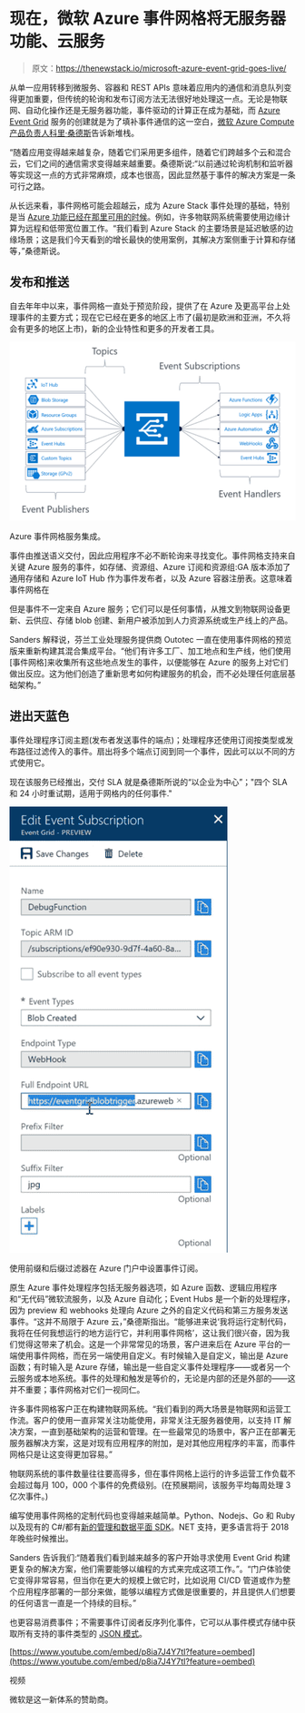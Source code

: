 # 现在，微软 Azure 事件网格将无服务器功能、云服务

> 原文：<https://thenewstack.io/microsoft-azure-event-grid-goes-live/>

从单一应用转移到微服务、容器和 REST APIs 意味着应用内的通信和消息队列变得更加重要，但传统的轮询和发布订阅方法无法很好地处理这一点。无论是物联网、自动化操作还是无服务器功能，事件驱动的计算正在成为基础，而 [Azure Event Grid](http://azure.com/eventgrid) 服务的创建就是为了填补事件通信的这一空白，[微软 Azure Compute 产品负责人科里·桑德斯](https://github.com/coreysa)告诉新堆栈。

“随着应用变得越来越复杂，随着它们采用更多组件，随着它们跨越多个云和混合云，它们之间的通信需求变得越来越重要。桑德斯说:“以前通过轮询机制和监听器等实现这一点的方式非常麻烦，成本也很高，因此显然基于事件的解决方案是一条可行之路。

从长远来看，事件网格可能会超越云，成为 Azure Stack 事件处理的基础，特别是当 [Azure 功能已经在那里可用的时候](https://azure.microsoft.com/en-us/blog/general-availability-of-app-service-and-functions-on-azure-stack/)。例如，许多物联网系统需要使用边缘计算为远程和低带宽位置工作。“我们看到 Azure Stack 的主要场景是延迟敏感的边缘场景；这是我们今天看到的增长最快的使用案例，其解决方案侧重于计算和存储等，”桑德斯说。

## 发布和推送

自去年年中以来，事件网格一直处于预览阶段，提供了在 Azure 及更高平台上处理事件的主要方式；现在它已经在更多的地区上市了(最初是欧洲和亚洲，不久将会有更多的地区上市)，新的企业特性和更多的开发者工具。

[![](img/903d8e6ccebda992b0664ed6ae75ac6c.png)](https://storage.googleapis.com/cdn.thenewstack.io/media/2018/01/41a66d9c-azure-01.png)

Azure 事件网格服务集成。

事件由推送语义交付，因此应用程序不必不断轮询来寻找变化。事件网格支持来自关键 Azure 服务的事件，如存储、资源组、Azure 订阅和资源组:GA 版本添加了通用存储和 Azure IoT Hub 作为事件发布者，以及 Azure 容器注册表。这意味着事件网格在

但是事件不一定来自 Azure 服务；它们可以是任何事情，从推文到物联网设备更新、云供应、存储 blob 创建、新用户被添加到人力资源系统或生产线上的产品。

Sanders 解释说，芬兰工业处理服务提供商 Outotec 一直在使用事件网格的预览版来重新构建其混合集成平台。“他们有许多工厂、加工地点和生产线，他们使用[事件网格]来收集所有这些地点发生的事件，以便能够在 Azure 的服务上对它们做出反应。这为他们创造了重新思考如何构建服务的机会，而不必处理任何底层基础架构。”

## 进出天蓝色

事件处理程序订阅主题(发布者发送事件的端点)；处理程序还使用订阅按类型或发布路径过滤传入的事件。扇出将多个端点订阅到同一个事件，因此可以以不同的方式使用它。

现在该服务已经推出，交付 SLA 就是桑德斯所说的“以企业为中心”；"四个 SLA 和 24 小时重试期，适用于网格内的任何事件."

[![](img/230e2d12547153870d9275550ae18646.png)](https://storage.googleapis.com/cdn.thenewstack.io/media/2018/01/6d5eb1f1-azure-02.png)

使用前缀和后缀过滤器在 Azure 门户中设置事件订阅。

原生 Azure 事件处理程序包括无服务器选项，如 Azure 函数、逻辑应用程序和“无代码”微软流服务，以及 Azure 自动化；Event Hubs 是一个新的处理程序，因为 preview 和 webhooks 处理向 Azure 之外的自定义代码和第三方服务发送事件。“这并不局限于 Azure 云，”桑德斯指出。“能够进来说‘我将运行定制代码，我将在任何我想运行的地方运行它，并利用事件网格’，这让我们很兴奋，因为我们觉得这带来了机会。这是一个非常常见的场景，客户进来后在 Azure 平台的一端使用事件网格，而在另一端使用自定义。有时候输入是自定义，输出是 Azure 函数；有时输入是 Azure 存储，输出是一些自定义事件处理程序——或者另一个云服务或本地系统。事件的处理和触发是等价的，无论是内部的还是外部的——这并不重要；事件网格对它们一视同仁。

许多事件网格客户正在构建物联网系统。“我们看到的两大场景是物联网和运营工作流。客户的使用一直非常关注功能使用，非常关注无服务器使用，以支持 IT 解决方案，一直到基础架构的运营和管理。在一些最常见的场景中，客户正在部署无服务器解决方案，这是对现有应用程序的附加，是对其他应用程序的丰富，而事件网格只是让这变得更加容易。”

物联网系统的事件数量往往要高得多，但在事件网格上运行的许多运营工作负载不会超过每月 100，000 个事件的免费级别。(在预展期间，该服务平均每周处理 3 亿次事件。)

编写使用事件网格的定制代码也变得越来越简单。Python、Nodejs、Go 和 Ruby 以及现有的 C#/都有[新的管理和数据平面 SDK](https://docs.microsoft.com/azure/event-grid/sdk-overview)。NET 支持，更多语言将于 2018 年晚些时候推出。

Sanders 告诉我们:“随着我们看到越来越多的客户开始寻求使用 Event Grid 构建更复杂的解决方案，他们需要能够以编程的方式来完成这项工作。”。“门户体验使它变得非常容易，但当你在更大的规模上做它时，比如说用 CI/CD 管道或作为整个应用程序部署的一部分来做，能够以编程方式做是很重要的，并且提供人们想要的任何语言一直是一个持续的目标。”

也更容易消费事件；不需要事件订阅者反序列化事件，它可以从事件模式存储中获取所有支持的事件类型的 [JSON 模式](https://docs.microsoft.com/en-gb/azure/event-grid/event-schema)。

[https://www.youtube.com/embed/p8ia7J4Y7tI?feature=oembed](https://www.youtube.com/embed/p8ia7J4Y7tI?feature=oembed)

视频

微软是这一新体系的赞助商。

<svg xmlns:xlink="http://www.w3.org/1999/xlink" viewBox="0 0 68 31" version="1.1"><title>Group</title> <desc>Created with Sketch.</desc></svg>